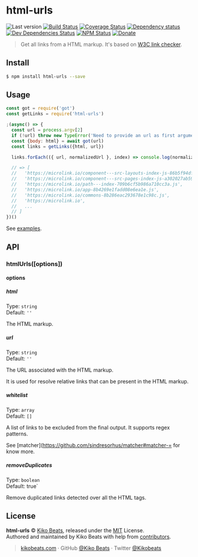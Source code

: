 # html-urls

![Last version](https://img.shields.io/github/tag/Kikobeats/html-urls.svg?style=flat-square)
[![Build Status](https://img.shields.io/travis/Kikobeats/html-urls/master.svg?style=flat-square)](https://travis-ci.org/Kikobeats/html-urls)
[![Coverage Status](https://img.shields.io/coveralls/Kikobeats/html-urls.svg?style=flat-square)](https://coveralls.io/github/Kikobeats/html-urls)
[![Dependency status](https://img.shields.io/david/Kikobeats/html-urls.svg?style=flat-square)](https://david-dm.org/Kikobeats/html-urls)
[![Dev Dependencies Status](https://img.shields.io/david/dev/Kikobeats/html-urls.svg?style=flat-square)](https://david-dm.org/Kikobeats/html-urls#info=devDependencies)
[![NPM Status](https://img.shields.io/npm/dm/html-urls.svg?style=flat-square)](https://www.npmjs.org/package/html-urls)
[![Donate](https://img.shields.io/badge/donate-paypal-blue.svg?style=flat-square)](https://paypal.me/Kikobeats)

> Get all links from a HTML markup. It's based on [W3C link checker](https://github.com/w3c/node-linkchecker).

## Install

```bash
$ npm install html-urls --save
```

## Usage

```js
const got = require('got')
const getLinks = require('html-urls')

;(async() => {
  const url = process.argv[2]
  if (!url) throw new TypeError('Need to provide an url as first argument.')
  const {body: html} = await got(url)
  const links = getLinks({html, url})

  links.forEach(({ url, normalizedUrl }, index) => console.log(normalizedUrl))

  // => [
  //   'https://microlink.io/component---src-layouts-index-js-86b5f94dfa48cb04ae41.js',
  //   'https://microlink.io/component---src-pages-index-js-a302027ab59365471b7d.js',
  //   'https://microlink.io/path---index-709b6cf5b986a710cc3a.js',
  //   'https://microlink.io/app-8b4269e1fadd08e6ea1e.js',
  //   'https://microlink.io/commons-8b286eac293678e1c98c.js',
  //   'https://microlink.io',
  //   ...
  // ]
})()
```

See [examples](/examples).

## API

### htmlUrls([options])

#### options

##### html

Type: `string`<br>
Default: `''`

The HTML markup.

##### url

Type: `string`<br>
Default: `''`

The URL associated with the HTML markup.

It is used for resolve relative links that can be present in the HTML markup.

##### whitelist

Type: `array`<br>
Default: `[]`

A list of links to be excluded from the final output. It supports regex patterns.

See [matcher](https://github.com/sindresorhus/matcher#matcher-= for know more.

##### removeDuplicates

Type: `boolean`<br>
Default: true`

Remove duplicated links detected over all the HTML tags.

## License

**html-urls** © [Kiko Beats](https://kikobeats.com), released under the [MIT](https://github.com/Kikobeats/html-urls/blob/master/LICENSE.md) License.<br>
Authored and maintained by Kiko Beats with help from [contributors](https://github.com/Kikobeats/html-urls/contributors).

> [kikobeats.com](https://kikobeats.com) · GitHub [@Kiko Beats](https://github.com/Kikobeats) · Twitter [@Kikobeats](https://twitter.com/Kikobeats)
